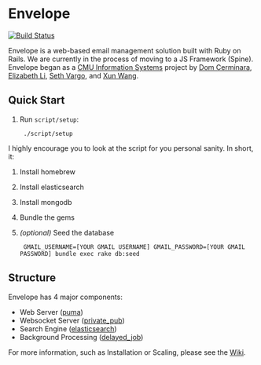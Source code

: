 Envelope
========
[![Build Status](https://secure.travis-ci.org/envelopeapp/envelope.png?branch=master)](http://travis-ci.org/envelopeapp/envelope)

Envelope is a web-based email management solution built with Ruby on Rails. We are currently in the process of moving to a JS Framework (Spine). Envelope began as a [CMU Information Systems](https://github.com/cmu-is-projects) project by [Dom Cerminara](https://github.com/domcerminara), [Elizabeth Li](https://github.com/etli), [Seth Vargo](https://github.com/sethvargo), and [Xun Wang](https://github.com/xunix).

## Quick Start
1. Run `script/setup`:

        ./script/setup

  I highly encourage you to look at the script for you personal sanity. In short, it:

  1. Install homebrew
  2. Install elasticsearch
  3. Install mongodb
  4. Bundle the gems

2. *(optional)* Seed the database

        GMAIL_USERNAME=[YOUR GMAIL USERNAME] GMAIL_PASSWORD=[YOUR GMAIL PASSWORD] bundle exec rake db:seed

## Structure
Envelope has 4 major components:
  - Web Server ([puma](https://github.com/puma/puma))
  - Websocket Server ([private_pub](https://github.com/ryanb/private_pub))
  - Search Engine ([elasticsearch](http://www.elasticsearch.org/))
  - Background Processing ([delayed_job](https://github.com/collectiveidea/delayed_job))

For more information, such as Installation or Scaling, please see the [Wiki](envelope/wiki/Home).
